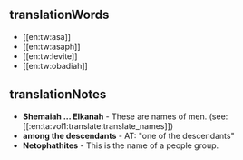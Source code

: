 ## translationWords

* [[en:tw:asa]]
* [[en:tw:asaph]]
* [[en:tw:levite]]
* [[en:tw:obadiah]]

## translationNotes

* **Shemaiah ... Elkanah** - These are names of men. (see: [[:en:ta:vol1:translate:translate_names]])
* **among the descendants** - AT: "one of the descendants"
* **Netophathites** - This is the name of a people group.
